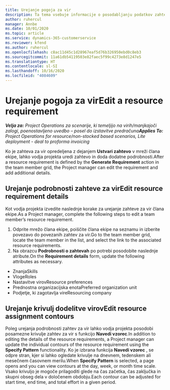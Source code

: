 ```yaml
---
title: Urejanje pogoja za vir
description: Ta tema vsebuje informacije o posodabljanju podatkov zahteve za vir.
author: ruhercul
manager: Annbe
ms.date: 10/01/2020
ms.topic: article
ms.service: dynamics-365-customerservice
ms.reviewer: kfend
ms.author: ruhercul
ms.openlocfilehash: c8ac11d45c1d28967eaf5d76b326950ebd0c8eb3
ms.sourcegitcommit: 11a61db54119503e82faec5f99c4273e8d1247e5
ms.translationtype: HT
ms.contentlocale: sl-SI
ms.lasthandoff: 10/16/2020
ms.locfileid: "4084609"
---
```

# <a name="edit-a-resource-requirement"></a><span data-ttu-id="0519d-103">Urejanje pogoja za vir</span><span class="sxs-lookup"><span data-stu-id="0519d-103">Edit a resource requirement</span></span>

<span data-ttu-id="0519d-104">_**Velja za:** Project Operations za scenarije, ki temeljijo na virih/manjkajoči zalogi, poenostavljeno uvedbo – posel do izstavitve predračuna_</span><span class="sxs-lookup"><span data-stu-id="0519d-104">_**Applies To:** Project Operations for resource/non-stocked based scenarios, Lite deployment - deal to proforma invoicing_</span></span>

<span data-ttu-id="0519d-105">Ko je zahteva za vir opredeljena z dejanjem **Ustvari zahtevo** v mreži člana ekipe, lahko vodja projekta uredi zahtevo in doda dodatne podrobnosti.</span><span class="sxs-lookup"><span data-stu-id="0519d-105">After a resource requirement is defined by the **Generate Requirement** action in the team member grid, the Project manager can edit the requirement and add additional details.</span></span>

## <a name="edit-resource-requirement-details"></a><span data-ttu-id="0519d-106">Urejanje podrobnosti zahteve za vir</span><span class="sxs-lookup"><span data-stu-id="0519d-106">Edit resource requirement details</span></span>

<span data-ttu-id="0519d-107">Kot vodja projekta izvedite naslednje korake za urejanje zahteve za vir člana ekipe.</span><span class="sxs-lookup"><span data-stu-id="0519d-107">As a Project manager, complete the following steps to edit a team member’s resource requirement.</span></span>

1. <span data-ttu-id="0519d-108">Odprite mrežo člana ekipe, poiščite člana ekipe na seznamu in izberite povezavo do povezanih zahtev za vir.</span><span class="sxs-lookup"><span data-stu-id="0519d-108">Go to the team member grid, locate the team member in the list, and select the link to the associated resource requirements.</span></span>
2. <span data-ttu-id="0519d-109">Na obrazcu **Podrobnosti o zahtevah** po potrebi posodobite naslednje atribute.</span><span class="sxs-lookup"><span data-stu-id="0519d-109">On the **Requirement details** form, update the following attributes as necessary.</span></span>

- <span data-ttu-id="0519d-110">Znanja</span><span class="sxs-lookup"><span data-stu-id="0519d-110">Skills</span></span>
- <span data-ttu-id="0519d-111">Vloge</span><span class="sxs-lookup"><span data-stu-id="0519d-111">Roles</span></span>
- <span data-ttu-id="0519d-112">Nastavitve virov</span><span class="sxs-lookup"><span data-stu-id="0519d-112">Resource preferences</span></span>
- <span data-ttu-id="0519d-113">Prednostna organizacijska enota</span><span class="sxs-lookup"><span data-stu-id="0519d-113">Preferred organization unit</span></span>
- <span data-ttu-id="0519d-114">Podjetje, ki zagotavlja vire</span><span class="sxs-lookup"><span data-stu-id="0519d-114">Resourcing company</span></span>

## <a name="edit-resource-assignment-contours"></a><span data-ttu-id="0519d-115">Urejanje krivulj dodelitve virov</span><span class="sxs-lookup"><span data-stu-id="0519d-115">Edit resource assignment contours</span></span>

<span data-ttu-id="0519d-116">Poleg urejanja podrobnosti zahtev za vir lahko vodja projekta posodobi posamezne krivulje zahtev za vir s funkcijo **Navedi vzorec**.</span><span class="sxs-lookup"><span data-stu-id="0519d-116">In addition to editing the details of the resource requirements, a Project manager can update the individual contours of the resource requirement using the **Specify Pattern** functionality.</span></span> <span data-ttu-id="0519d-117">Ko je izbrana funkcija **Navedi vzorec** , se odpre stran, kjer si lahko ogledate krivulje na dnevnem, tedenskem ali mesečnem časovnem merilu.</span><span class="sxs-lookup"><span data-stu-id="0519d-117">When **Specify Pattern** is selected, a page opens and you can view contours at the day, week, or month time scale.</span></span> <span data-ttu-id="0519d-118">Vsako krivuljo je mogoče prilagoditi glede na čas začetka, čas zaključka in skupni obseg dela v določenem obdobju.</span><span class="sxs-lookup"><span data-stu-id="0519d-118">Each contour can be adjusted for start time, end time, and total effort in a given period.</span></span>